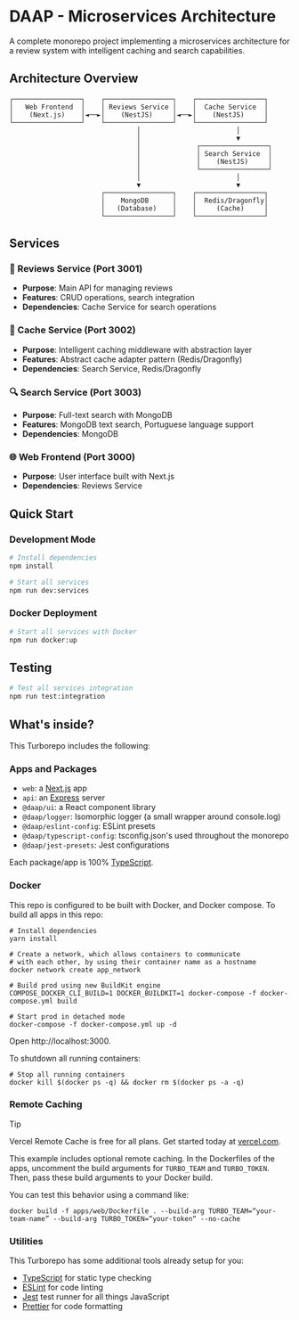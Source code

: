 # DAAP - Microservices Architecture

A complete monorepo project implementing a microservices architecture for a review system with intelligent caching and search capabilities.

## Architecture Overview

```
┌─────────────────┐    ┌─────────────────┐    ┌─────────────────┐
│   Web Frontend  │    │ Reviews Service │    │  Cache Service  │
│    (Next.js)    │◄──►│    (NestJS)     │◄──►│    (NestJS)     │
└─────────────────┘    └─────────────────┘    └─────────────────┘
                                │                        │
                                │                        ▼
                                │              ┌─────────────────┐
                                │              │ Search Service  │
                                │              │    (NestJS)     │
                                │              └─────────────────┘
                                │                        │
                                ▼                        ▼
                       ┌─────────────────┐    ┌─────────────────┐
                       │    MongoDB      │    │  Redis/Dragonfly│
                       │   (Database)    │    │     (Cache)     │
                       └─────────────────┘    └─────────────────┘
```

## Services

### 🎯 Reviews Service (Port 3001)
- **Purpose**: Main API for managing reviews
- **Features**: CRUD operations, search integration
- **Dependencies**: Cache Service for search operations

### 🔄 Cache Service (Port 3002) 
- **Purpose**: Intelligent caching middleware with abstraction layer
- **Features**: Abstract cache adapter pattern (Redis/Dragonfly)
- **Dependencies**: Search Service, Redis/Dragonfly

### 🔍 Search Service (Port 3003)
- **Purpose**: Full-text search with MongoDB
- **Features**: MongoDB text search, Portuguese language support
- **Dependencies**: MongoDB

### 🌐 Web Frontend (Port 3000)
- **Purpose**: User interface built with Next.js
- **Dependencies**: Reviews Service

## Quick Start

### Development Mode
```bash
# Install dependencies
npm install

# Start all services
npm run dev:services
```

### Docker Deployment
```bash
# Start all services with Docker
npm run docker:up
```

## Testing
```bash
# Test all services integration
npm run test:integration
```

## What's inside?

This Turborepo includes the following:

### Apps and Packages

- `web`: a [Next.js](https://nextjs.org/) app
- `api`: an [Express](https://expressjs.com/) server
- `@daap/ui`: a React component library
- `@daap/logger`: Isomorphic logger (a small wrapper around console.log)
- `@daap/eslint-config`: ESLint presets
- `@daap/typescript-config`: tsconfig.json's used throughout the monorepo
- `@daap/jest-presets`: Jest configurations

Each package/app is 100% [TypeScript](https://www.typescriptlang.org/).

### Docker

This repo is configured to be built with Docker, and Docker compose. To build all apps in this repo:

```
# Install dependencies
yarn install

# Create a network, which allows containers to communicate
# with each other, by using their container name as a hostname
docker network create app_network

# Build prod using new BuildKit engine
COMPOSE_DOCKER_CLI_BUILD=1 DOCKER_BUILDKIT=1 docker-compose -f docker-compose.yml build

# Start prod in detached mode
docker-compose -f docker-compose.yml up -d
```

Open http://localhost:3000.

To shutdown all running containers:

```
# Stop all running containers
docker kill $(docker ps -q) && docker rm $(docker ps -a -q)
```

### Remote Caching

> [!TIP]
> Vercel Remote Cache is free for all plans. Get started today at [vercel.com](https://vercel.com/signup?/signup?utm_source=remote-cache-sdk&utm_campaign=free_remote_cache).

This example includes optional remote caching. In the Dockerfiles of the apps, uncomment the build arguments for `TURBO_TEAM` and `TURBO_TOKEN`. Then, pass these build arguments to your Docker build.

You can test this behavior using a command like:

`docker build -f apps/web/Dockerfile . --build-arg TURBO_TEAM=“your-team-name” --build-arg TURBO_TOKEN=“your-token“ --no-cache`

### Utilities

This Turborepo has some additional tools already setup for you:

- [TypeScript](https://www.typescriptlang.org/) for static type checking
- [ESLint](https://eslint.org/) for code linting
- [Jest](https://jestjs.io) test runner for all things JavaScript
- [Prettier](https://prettier.io) for code formatting
